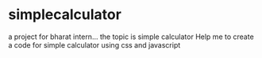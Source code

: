 # simplecalculator
a project for bharat intern... the topic is simple calculator
Help me to create a code for simple calculator using css and javascript
